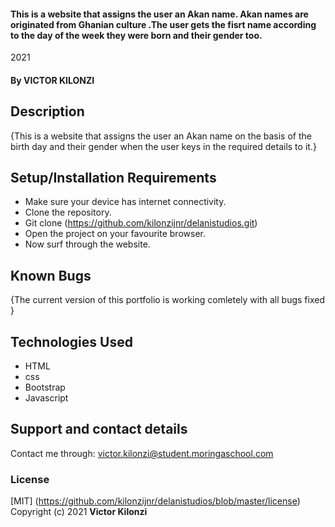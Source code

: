 #### This is a website that assigns the user an Akan name. Akan names are originated from Ghanian culture .The user gets the fisrt name according to the day of the week they were born and their gender too.
2021

#### By **VICTOR KILONZI**
## Description
{This is a website that assigns the user an Akan name on the basis of the birth day and their gender when the user keys in the required details to it.}
## Setup/Installation Requirements
* Make sure your device has internet connectivity. 
* Clone the repository.
* Git clone (https://github.com/kilonzijnr/delanistudios.git)
* Open the project on your favourite browser.
* Now surf through the website. 
## Known Bugs
{The current version of this portfolio is working comletely with all bugs fixed }
## Technologies Used
* HTML
* css
* Bootstrap
* Javascript
## Support and contact details
Contact me through:
victor.kilonzi@student.moringaschool.com
### License
[MIT] (https://github.com/kilonzijnr/delanistudios/blob/master/license)
Copyright (c) 2021 **Victor Kilonzi**
